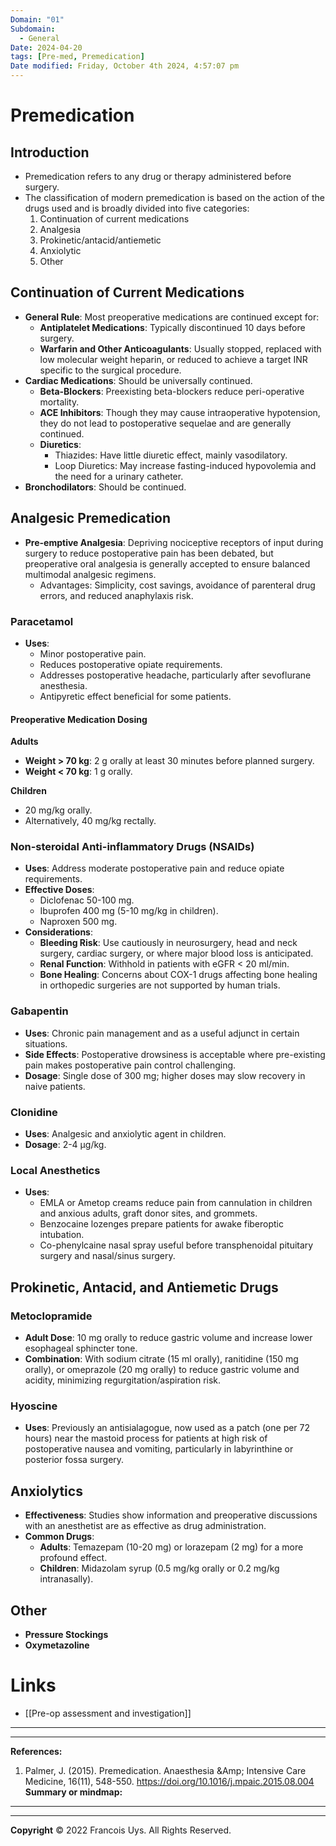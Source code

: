 ```yaml
---
Domain: "01"
Subdomain:
  - General
Date: 2024-04-20
tags: [Pre-med, Premedication]
Date modified: Friday, October 4th 2024, 4:57:07 pm
---
```


# Premedication

## Introduction
- Premedication refers to any drug or therapy administered before surgery.
- The classification of modern premedication is based on the action of the drugs used and is broadly divided into five categories:
  1. Continuation of current medications
  2. Analgesia
  3. Prokinetic/antacid/antiemetic
  4. Anxiolytic
  5. Other

## Continuation of Current Medications
- **General Rule**: Most preoperative medications are continued except for:
  - **Antiplatelet Medications**: Typically discontinued 10 days before surgery.
  - **Warfarin and Other Anticoagulants**: Usually stopped, replaced with low molecular weight heparin, or reduced to achieve a target INR specific to the surgical procedure.
- **Cardiac Medications**: Should be universally continued.
  - **Beta-Blockers**: Preexisting beta-blockers reduce peri-operative mortality.
  - **ACE Inhibitors**: Though they may cause intraoperative hypotension, they do not lead to postoperative sequelae and are generally continued.
  - **Diuretics**:
	- Thiazides: Have little diuretic effect, mainly vasodilatory.
	- Loop Diuretics: May increase fasting-induced hypovolemia and the need for a urinary catheter.
- **Bronchodilators**: Should be continued.

## Analgesic Premedication
- **Pre-emptive Analgesia**: Depriving nociceptive receptors of input during surgery to reduce postoperative pain has been debated, but preoperative oral analgesia is generally accepted to ensure balanced multimodal analgesic regimens.
  - Advantages: Simplicity, cost savings, avoidance of parenteral drug errors, and reduced anaphylaxis risk.

### Paracetamol
- **Uses**:
  - Minor postoperative pain.
  - Reduces postoperative opiate requirements.
  - Addresses postoperative headache, particularly after sevoflurane anesthesia.
  - Antipyretic effect beneficial for some patients.
  
#### Preoperative Medication Dosing
**Adults**
- **Weight > 70 kg**: 2 g orally at least 30 minutes before planned surgery.
- **Weight < 70 kg**: 1 g orally.

**Children**
- 20 mg/kg orally.
- Alternatively, 40 mg/kg rectally.

### Non-steroidal Anti-inflammatory Drugs (NSAIDs)
- **Uses**: Address moderate postoperative pain and reduce opiate requirements.
- **Effective Doses**:
  - Diclofenac 50-100 mg.
  - Ibuprofen 400 mg (5-10 mg/kg in children).
  - Naproxen 500 mg.
- **Considerations**:
  - **Bleeding Risk**: Use cautiously in neurosurgery, head and neck surgery, cardiac surgery, or where major blood loss is anticipated.
  - **Renal Function**: Withhold in patients with eGFR < 20 ml/min.
  - **Bone Healing**: Concerns about COX-1 drugs affecting bone healing in orthopedic surgeries are not supported by human trials.

### Gabapentin
- **Uses**: Chronic pain management and as a useful adjunct in certain situations.
- **Side Effects**: Postoperative drowsiness is acceptable where pre-existing pain makes postoperative pain control challenging.
- **Dosage**: Single dose of 300 mg; higher doses may slow recovery in naive patients.

### Clonidine
- **Uses**: Analgesic and anxiolytic agent in children.
- **Dosage**: 2-4 µg/kg.

### Local Anesthetics
- **Uses**:
  - EMLA or Ametop creams reduce pain from cannulation in children and anxious adults, graft donor sites, and grommets.
  - Benzocaine lozenges prepare patients for awake fiberoptic intubation.
  - Co-phenylcaine nasal spray useful before transphenoidal pituitary surgery and nasal/sinus surgery.

## Prokinetic, Antacid, and Antiemetic Drugs
### Metoclopramide
- **Adult Dose**: 10 mg orally to reduce gastric volume and increase lower esophageal sphincter tone.
- **Combination**: With sodium citrate (15 ml orally), ranitidine (150 mg orally), or omeprazole (20 mg orally) to reduce gastric volume and acidity, minimizing regurgitation/aspiration risk.

### Hyoscine
- **Uses**: Previously an antisialagogue, now used as a patch (one per 72 hours) near the mastoid process for patients at high risk of postoperative nausea and vomiting, particularly in labyrinthine or posterior fossa surgery.

## Anxiolytics
- **Effectiveness**: Studies show information and preoperative discussions with an anesthetist are as effective as drug administration.
- **Common Drugs**:
  - **Adults**: Temazepam (10-20 mg) or lorazepam (2 mg) for a more profound effect.
  - **Children**: Midazolam syrup (0.5 mg/kg orally or 0.2 mg/kg intranasally).

## Other
- **Pressure Stockings**
- **Oxymetazoline**

# Links
- [[Pre-op assessment and investigation]]

---

---
**References:**

1. Palmer, J. (2015). Premedication. Anaesthesia &Amp; Intensive Care Medicine, 16(11), 548-550. https://doi.org/10.1016/j.mpaic.2015.08.004
**Summary or mindmap:**

---------------------------------------------------------------------------------------------
---
**Copyright**
© 2022 Francois Uys. All Rights Reserved.
